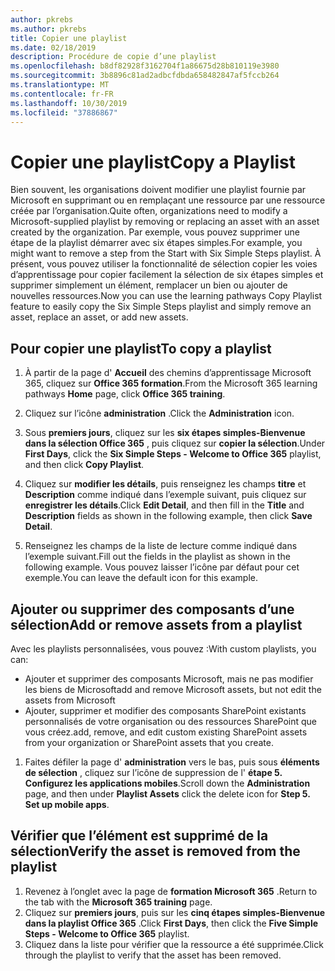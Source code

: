 ```yaml
---
author: pkrebs
ms.author: pkrebs
title: Copier une playlist
ms.date: 02/18/2019
description: Procédure de copie d’une playlist
ms.openlocfilehash: b8df82928f3162704f1a86675d28b810119e3980
ms.sourcegitcommit: 3b8896c81ad2adbcfdbda658482847af5fccb264
ms.translationtype: MT
ms.contentlocale: fr-FR
ms.lasthandoff: 10/30/2019
ms.locfileid: "37886867"
---
```

# <a name="copy-a-playlist"></a><span data-ttu-id="29f1a-103">Copier une playlist</span><span class="sxs-lookup"><span data-stu-id="29f1a-103">Copy a Playlist</span></span>
<span data-ttu-id="29f1a-104">Bien souvent, les organisations doivent modifier une playlist fournie par Microsoft en supprimant ou en remplaçant une ressource par une ressource créée par l’organisation.</span><span class="sxs-lookup"><span data-stu-id="29f1a-104">Quite often, organizations need to modify a Microsoft-supplied playlist by removing or replacing an asset with an asset created by the organization.</span></span> <span data-ttu-id="29f1a-105">Par exemple, vous pouvez supprimer une étape de la playlist démarrer avec six étapes simples.</span><span class="sxs-lookup"><span data-stu-id="29f1a-105">For example, you might want to remove a step from the Start with Six Simple Steps playlist.</span></span> <span data-ttu-id="29f1a-106">À présent, vous pouvez utiliser la fonctionnalité de sélection copier les voies d’apprentissage pour copier facilement la sélection de six étapes simples et supprimer simplement un élément, remplacer un bien ou ajouter de nouvelles ressources.</span><span class="sxs-lookup"><span data-stu-id="29f1a-106">Now you can use the learning pathways Copy Playlist feature to easily copy the Six Simple Steps playlist and simply remove an asset, replace an asset, or add new assets.</span></span> 

## <a name="to-copy-a-playlist"></a><span data-ttu-id="29f1a-107">Pour copier une playlist</span><span class="sxs-lookup"><span data-stu-id="29f1a-107">To copy a playlist</span></span>

1. <span data-ttu-id="29f1a-108">À partir de la page d' **Accueil** des chemins d’apprentissage Microsoft 365, cliquez sur **Office 365 formation**.</span><span class="sxs-lookup"><span data-stu-id="29f1a-108">From the Microsoft 365 learning pathways **Home** page, click **Office 365 training**.</span></span>
2. <span data-ttu-id="29f1a-109">Cliquez sur l’icône **administration** .</span><span class="sxs-lookup"><span data-stu-id="29f1a-109">Click the **Administration** icon.</span></span>
3. <span data-ttu-id="29f1a-110">Sous **premiers jours**, cliquez sur les **six étapes simples-Bienvenue dans la sélection Office 365** , puis cliquez sur **copier la sélection**.</span><span class="sxs-lookup"><span data-stu-id="29f1a-110">Under **First Days**, click the **Six Simple Steps - Welcome to Office 365** playlist, and then click **Copy Playlist**.</span></span> 
4. <span data-ttu-id="29f1a-111">Cliquez sur **modifier les détails**, puis renseignez les champs **titre** et **Description** comme indiqué dans l’exemple suivant, puis cliquez sur **enregistrer les détails**.</span><span class="sxs-lookup"><span data-stu-id="29f1a-111">Click **Edit Detail**, and then fill in the **Title** and **Description** fields as shown in the following example, then click **Save Detail**.</span></span>  
 
4.  <span data-ttu-id="29f1a-112">Renseignez les champs de la liste de lecture comme indiqué dans l’exemple suivant.</span><span class="sxs-lookup"><span data-stu-id="29f1a-112">Fill out the fields in the playlist as shown in the following example.</span></span> <span data-ttu-id="29f1a-113">Vous pouvez laisser l’icône par défaut pour cet exemple.</span><span class="sxs-lookup"><span data-stu-id="29f1a-113">You can leave the default icon for this example.</span></span> 


## <a name="add-or-remove-assets-from-a-playlist"></a><span data-ttu-id="29f1a-114">Ajouter ou supprimer des composants d’une sélection</span><span class="sxs-lookup"><span data-stu-id="29f1a-114">Add or remove assets from a playlist</span></span>
<span data-ttu-id="29f1a-115">Avec les playlists personnalisées, vous pouvez :</span><span class="sxs-lookup"><span data-stu-id="29f1a-115">With custom playlists, you can:</span></span>

- <span data-ttu-id="29f1a-116">Ajouter et supprimer des composants Microsoft, mais ne pas modifier les biens de Microsoft</span><span class="sxs-lookup"><span data-stu-id="29f1a-116">add and remove Microsoft assets, but not edit the assets from Microsoft</span></span>
- <span data-ttu-id="29f1a-117">Ajouter, supprimer et modifier des composants SharePoint existants personnalisés de votre organisation ou des ressources SharePoint que vous créez.</span><span class="sxs-lookup"><span data-stu-id="29f1a-117">add, remove, and edit custom existing SharePoint assets from your organization or SharePoint assets that you create.</span></span> 

1. <span data-ttu-id="29f1a-118">Faites défiler la page d' **administration** vers le bas, puis sous **éléments de sélection** , cliquez sur l’icône de suppression de l' **étape 5. Configurez les applications mobiles**.</span><span class="sxs-lookup"><span data-stu-id="29f1a-118">Scroll down the **Administration** page, and then under **Playlist Assets** click the delete icon for **Step 5. Set up mobile apps**.</span></span> 

## <a name="verify-the-asset-is-removed-from-the-playlist"></a><span data-ttu-id="29f1a-119">Vérifier que l’élément est supprimé de la sélection</span><span class="sxs-lookup"><span data-stu-id="29f1a-119">Verify the asset is removed from the playlist</span></span>
1. <span data-ttu-id="29f1a-120">Revenez à l’onglet avec la page de **formation Microsoft 365** .</span><span class="sxs-lookup"><span data-stu-id="29f1a-120">Return to the tab with the **Microsoft 365 training** page.</span></span>
2. <span data-ttu-id="29f1a-121">Cliquez sur **premiers jours**, puis sur les **cinq étapes simples-Bienvenue dans la playlist Office 365** .</span><span class="sxs-lookup"><span data-stu-id="29f1a-121">Click **First Days**, then click the **Five Simple Steps - Welcome to Office 365** playlist.</span></span> 
3. <span data-ttu-id="29f1a-122">Cliquez dans la liste pour vérifier que la ressource a été supprimée.</span><span class="sxs-lookup"><span data-stu-id="29f1a-122">Click through the playlist to verify that the asset has been removed.</span></span>


